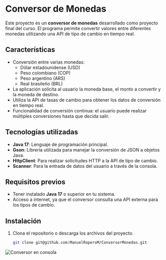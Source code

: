 # Conversor de Monedas

Este proyecto es un **conversor de monedas** desarrollado como proyecto final del curso. El programa permite convertir valores entre diferentes monedas utilizando una API de tipo de cambio en tiempo real.

## Características

- Conversión entre varias monedas:
    - Dólar estadounidense (USD)
    - Peso colombiano (COP)
    - Peso argentino (ARS)
    - Real brasileño (BRL)
- La aplicación solicita al usuario la moneda base, el monto a convertir y la moneda de destino.
- Utiliza la API de tasas de cambio para obtener los datos de conversión en tiempo real.
- Funcionalidad de conversión continua: el usuario puede realizar múltiples conversiones hasta que decida salir.

## Tecnologías utilizadas

- **Java 17**: Lenguaje de programación principal.
- **Gson**: Librería utilizada para manejar la conversión de JSON a objetos Java.
- **HttpClient**: Para realizar solicitudes HTTP a la API de tipo de cambio.
- **Scanner**: Para la entrada de datos del usuario a través de la consola.

## Requisitos previos

- Tener instalado **Java 17** o superior en tu sistema.
- Acceso a internet, ya que el conversor consulta una API externa para los tipos de cambio.

## Instalación

1. Clona el repositorio o descarga los archivos del proyecto.

   ```bash
   git clone git@github.com:ManuelRoperoM/ConversorMonedas.git

![Conversor en consola](./example.png)
